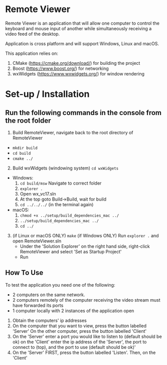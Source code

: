 Remote Viewer
=============

Remote Viewer is an application that will allow
one computer to control the keyboard and mouse input
of another while simultaneously receiving a video feed
of the desktop. 

Application is cross platform and will support Windows, Linux and macOS.

This application relies on:
  1. CMake (https://cmake.org/download/) for building the project
  2. Boost (https://www.boost.org/) for networking
  3. wxWidgets (https://www.wxwidgets.org/) for window rendering

# Set-up / Installation
## Run the following commands in the console from the root folder
1. Build RemoteViewer, navigate back to the root directory of RemoteViewer
  * `mkdir build`
  * `cd build`
  * `cmake ../`

2. Build wxWidgets (windowing system) `cd wxWidgets`
  * Windows:
    1. `cd build/msw` Navigate to correct folder
    2. `explorer .`
    3. Open wx_vc17.sln
    4. At the top goto Build->Build, wait for build
    5. `cd ../../../` (in the terminal again)
  * macOS:
    1. `chmod +x ../setup/build_dependencies_mac ../`
    2. `../setup/build_dependencies_mac ../`
    3. `cd ../`


3. (if Linux or macOS ONLY) `make`
   (if Windows ONLY) Run `explorer .` and open RemoteViewer.sln
      * Under the 'Solution Explorer' on the right hand side, 
        right-click RemoteViewer and select 'Set as Startup Project'
      * Run

## How To Use
To test the application you need one of the following:
  * 2 computers on the same network.
  * 2 computers remotely of the computer receiving the video stream must have forwarded its ports
  * 1 computer locally with 2 instances of the application open
 
1. Obtain the computers' ip addresses 
2. On the computer that you want to view, press the button labelled 'Server'
   On the other computer, press the button labelled 'Client'
3. On the 'Server' enter a port you would like to listen to (default should be ok)
   on the 'Client' enter the ip address of the 'Server', the port to connect to (top), and the port to use (default should be ok)'
4. On the 'Server' FIRST, press the button labelled 'Listen'. Then, on the 'Client' 
